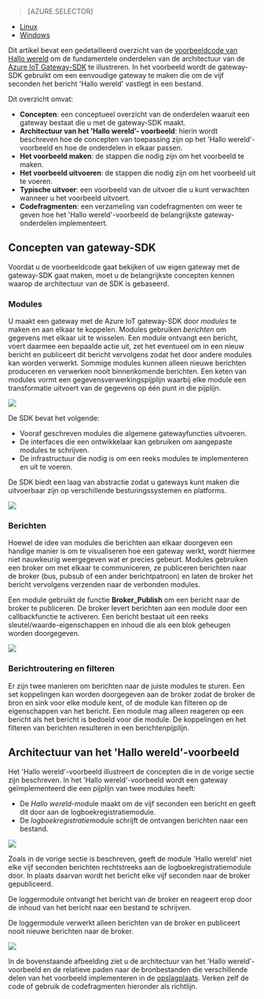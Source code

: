 > [AZURE.SELECTOR]
- [Linux](../articles/iot-hub/iot-hub-linux-gateway-sdk-get-started.md)
- [Windows](../articles/iot-hub/iot-hub-windows-gateway-sdk-get-started.md)

Dit artikel bevat een gedetailleerd overzicht van de [voorbeeldcode van Hallo wereld][lnk-helloworld-sample] om de fundamentele onderdelen van de architectuur van de [Azure IoT Gateway-SDK][lnk-gateway-sdk] te illustreren. In het voorbeeld wordt de gateway-SDK gebruikt om een eenvoudige gateway te maken die om de vijf seconden het bericht 'Hallo wereld' vastlegt in een bestand.

Dit overzicht omvat:

- **Concepten**: een conceptueel overzicht van de onderdelen waaruit een gateway bestaat die u met de gateway-SDK maakt.  
- **Architectuur van het 'Hallo wereld’- voorbeeld**: hierin wordt beschreven hoe de concepten van toepassing zijn op het 'Hallo wereld'-voorbeeld en hoe de onderdelen in elkaar passen.
- **Het voorbeeld maken**: de stappen die nodig zijn om het voorbeeld te maken.
- **Het voorbeeld uitvoeren**: de stappen die nodig zijn om het voorbeeld uit te voeren. 
- **Typische uitvoer**: een voorbeeld van de uitvoer die u kunt verwachten wanneer u het voorbeeld uitvoert.
- **Codefragmenten**: een verzameling van codefragmenten om weer te geven hoe het 'Hallo wereld'-voorbeeld de belangrijkste gateway-onderdelen implementeert.

## Concepten van gateway-SDK

Voordat u de voorbeeldcode gaat bekijken of uw eigen gateway met de gateway-SDK gaat maken, moet u de belangrijkste concepten kennen waarop de architectuur van de SDK is gebaseerd.

### Modules

U maakt een gateway met de Azure IoT gateway-SDK door *modules* te maken en aan elkaar te koppelen. Modules gebruiken *berichten* om gegevens met elkaar uit te wisselen. Een module ontvangt een bericht, voert daarmee een bepaalde actie uit, zet het eventueel om in een nieuw bericht en publiceert dit bericht vervolgens zodat het door andere modules kan worden verwerkt. Sommige modules kunnen alleen nieuwe berichten produceren en verwerken nooit binnenkomende berichten. Een keten van modules vormt een gegevensverwerkingspijplijn waarbij elke module een transformatie uitvoert van de gegevens op één punt in die pijplijn.

![][1]
 
De SDK bevat het volgende:

- Vooraf geschreven modules die algemene gatewayfuncties uitvoeren.
- De interfaces die een ontwikkelaar kan gebruiken om aangepaste modules te schrijven.
- De infrastructuur die nodig is om een reeks modules te implementeren en uit te voeren.

De SDK biedt een laag van abstractie zodat u gateways kunt maken die uitvoerbaar zijn op verschillende besturingssystemen en platforms.

![][2]

### Berichten

Hoewel de idee van modules die berichten aan elkaar doorgeven een handige manier is om te visualiseren hoe een gateway werkt, wordt hiermee niet nauwkeurig weergegeven wat er precies gebeurt. Modules gebruiken een broker om met elkaar te communiceren, ze publiceren berichten naar de broker (bus, pubsub of een ander berichtpatroon) en laten de broker het bericht vervolgens verzenden naar de verbonden modules.

Een module gebruikt de functie **Broker_Publish** om een bericht naar de broker te publiceren. De broker levert berichten aan een module door een callbackfunctie te activeren. Een bericht bestaat uit een reeks sleutel/waarde-eigenschappen en inhoud die als een blok geheugen worden doorgegeven.

![][3]

### Berichtroutering en filteren

Er zijn twee manieren om berichten naar de juiste modules te sturen. Een set koppelingen kan worden doorgegeven aan de broker zodat de broker de bron en sink voor elke module kent, of de module kan filteren op de eigenschappen van het bericht. Een module mag alleen reageren op een bericht als het bericht is bedoeld voor die module. De koppelingen en het filteren van berichten resulteren in een berichtenpijplijn.

## Architectuur van het 'Hallo wereld'-voorbeeld

Het 'Hallo wereld'-voorbeeld illustreert de concepten die in de vorige sectie zijn beschreven. In het 'Hallo wereld'-voorbeeld wordt een gateway geïmplementeerd die een pijplijn van twee modules heeft:

-   De *Hallo wereld*-module maakt om de vijf seconden een bericht en geeft dit door aan de logboekregistratiemodule.
-   De *logboekregistratie*module schrijft de ontvangen berichten naar een bestand.

![][4]

Zoals in de vorige sectie is beschreven, geeft de module 'Hallo wereld' niet elke vijf seconden berichten rechtstreeks aan de logboekregistratiemodule door. In plaats daarvan wordt het bericht elke vijf seconden naar de broker gepubliceerd.

De loggermodule ontvangt het bericht van de broker en reageert erop door de inhoud van het bericht naar een bestand te schrijven.

De loggermodule verwerkt alleen berichten van de broker en publiceert nooit nieuwe berichten naar de broker.

![][5]

In de bovenstaande afbeelding ziet u de architectuur van het 'Hallo wereld'-voorbeeld en de relatieve paden naar de bronbestanden die verschillende delen van het voorbeeld implementeren in de [opslagplaats][lnk-gateway-sdk]. Verken zelf de code of gebruik de codefragmenten hieronder als richtlijn.

<!-- Images -->
[1]: media/iot-hub-gateway-sdk-getstarted-selector/modules.png
[2]: media/iot-hub-gateway-sdk-getstarted-selector/modules_2.png
[3]: media/iot-hub-gateway-sdk-getstarted-selector/messages_1.png
[4]: media/iot-hub-gateway-sdk-getstarted-selector/high_level_architecture.png
[5]: media/iot-hub-gateway-sdk-getstarted-selector/detailed_architecture.png

<!-- Links -->
[lnk-helloworld-sample]: https://github.com/Azure/azure-iot-gateway-sdk/tree/master/samples/hello_world
[lnk-gateway-sdk]: https://github.com/Azure/azure-iot-gateway-sdk

<!--HONumber=Sep16_HO4-->


